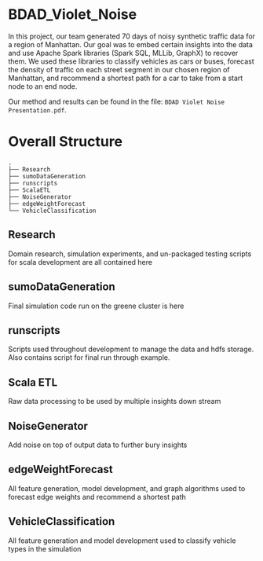 # BDAD_Violet_Noise

In this project, our team generated 70 days of noisy synthetic traffic data for a region of Manhattan. Our goal was to embed certain insights into the data and use Apache Spark libraries (Spark SQL, MLLib, GraphX) to recover them. We used these libraries to classify vehicles as cars or buses, forecast the density of traffic on each street segment in our chosen region of Manhattan, and recommend a shortest path for a car to take from a start node to an end node.

Our method and results can be found in the file: `BDAD Violet Noise Presentation.pdf`.

# Overall Structure
     
    .
    ├── Research                    
    ├── sumoDataGeneration
    ├── runscripts  
    ├── ScalaETL
    ├── NoiseGenerator
    ├── edgeWeightForecast
    └── VehicleClassification



 ## Research

 Domain research, simulation experiments, and un-packaged testing scripts for scala development are all contained here

 ## sumoDataGeneration

 Final simulation code run on the greene cluster is here

 ## runscripts

 Scripts used throughout development to manage the data and hdfs storage.  Also contains script for final run through example.

 ## Scala ETL

 Raw data processing to be used by multiple insights down stream

  ## NoiseGenerator

 Add noise on top of output data to further bury insights

 ## edgeWeightForecast

 All feature generation, model development, and graph algorithms used to forecast edge weights and recommend a shortest path

 ## VehicleClassification

 All feature generation and model development used to classify vehicle types in the simulation
